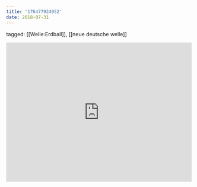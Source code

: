 ```yaml
---
title: '176477924952'
date: 2018-07-31
---
```

tagged: [[Welle:Erdball]], [[neue deutsche welle]]
<iframe allow="accelerometer; autoplay; clipboard-write; encrypted-media; gyroscope; picture-in-picture" allowfullscreen="" frameborder="0" height="375" id="youtube_iframe" src="https://www.youtube.com/embed/MtsIgDJq7iw?feature=oembed&amp;enablejsapi=1&amp;origin=https://safe.txmblr.com&amp;wmode=opaque" width="500"></iframe>